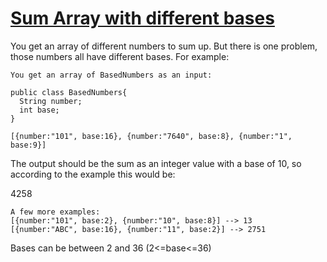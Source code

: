 # [Sum Array with different bases](https://www.codewars.com/kata/sum-array-with-different-bases "https://www.codewars.com/kata/5a005f4fba2a14897f000086")

You get an array of different numbers to sum up. But there is one problem, those numbers all have different bases.
For example:
```
You get an array of BasedNumbers as an input:

public class BasedNumbers{
  String number;
  int base;
}

[{number:"101", base:16}, {number:"7640", base:8}, {number:"1", base:9}]
```
The output should be the sum as an integer value with a base of 10, so according to the example this would be:

4258
```
A few more examples:
[{number:"101", base:2}, {number:"10", base:8}] --> 13
[{number:"ABC", base:16}, {number:"11", base:2}] --> 2751
```
Bases can be between 2 and 36 (2<=base<=36)